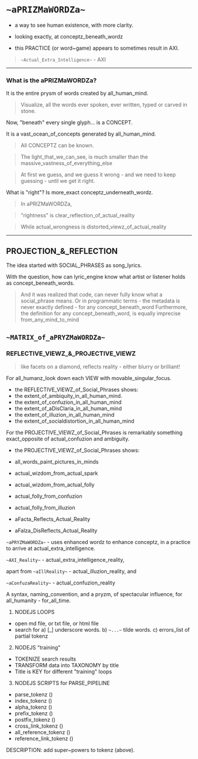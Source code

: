 # `~aPRIZMaWORDZa~`

- a way to see human existence, with more clarity.

- looking exactly, at conceptz_beneath_wordz

- this PRACTICE (or word~game) appears to sometimes result in AXI.

> `~Actual_Extra_Intelligence~` - AXI

------------------------------------

### What is the aPRIZMaWORDZa?

It is the entire prysm of words created by all_human_mind.

> Visualize, all the words ever spoken, ever written, typed or carved in stone.

Now, "beneath" every single glyph... is a CONCEPT.

It is a vast_ocean_of_concepts generated by all_human_mind.

> All CONCEPTZ can be known.

> The light_that_we_can_see, is much smaller than the massive_vastness_of_everything_else

> At first we guess, and we guess it wrong - and we need to keep guessing - until we get it right.

What is "right"? Is more_exact conceptz_underneath_wordz.

> In aPRIZMaWORDZa, 

> "rightness" is clear_reflection_of_actual_reality

> While actual_wrongness is distorted_viewz_of_actual_reality

----------

## PROJECTION_&_REFLECTION

The idea started with SOCIAL_PHRASES as song_lyrics. 

With the question, how can lyric_engine know what artist or listener holds as concept_beneath_words.

> And it was realized that code, can never fully know what a social_phrase means. 
> Or in programmatic terms - the metadata is never exactly defined - for any concept_beneath_word
>Furthermore, the definition for any concept_beneath_word, is equally imprecise from_any_mind_to_mind

## `~MATRIX_of_aPRYZMaWORDZa~`

### REFLECTIVE_VIEWZ_&_PROJECTIVE_VIEWZ

> like facets on a diamond, reflects reality - either blurry or brilliant!

For all_humanz_look down each VIEW with movable_singular_focus.

- the REFLECTIVE_VIEWZ_of_Social_Phrases shows:
- the extent_of_ambiquity_in_all_human_mind.
- the extent_of_confuzion_in_all_human_mind
- the extent_of_aDisClaria_in_all_human_mind
- the extent_of_illuzion_in_all_human_mind
- the extent_of_socialdistortion_in_all_human_mind

For the PROJECTIVE_VIEWZ_of_Social_Phrases is 
remarkably something exact_opposite of 
actual_confuzion and ambiguity.

- the PROJECTIVE_VIEWZ_of_Social_Phrases shows:

- all_words_paint_pictures_in_minds
- actual_wizdom_from_actual_spark
- actual_wizdom_from_actual_folly
- actual_folly_from_confuzion
- actual_folly_from_illuzion

- aFacta_Reflects_Actual_Reality
- aFalza_DisReflects_Actual_Reality



`~aPRYZMaWORDZa~` - uses enhanced wordz to enhance conceptz, in a practice to arrive at actual_extra_intelligence.

`~AXI_Reality~` - actual_extra_intelligence_reality, 

apart from `~aIllReality~` - actual_illuzion_reality, and

`~aConfuzaReality~` - actual_confuzion_reality


 A syntax, naming_convention, and a pryzm, of spectacular influence, for all_humanity - for_all_time.


1) NODEJS LOOPS
- open md file, or txt file, or html file
- search for 
a) [_] underscore words.
b) `~...~` tilde words.
c) errors_list of partial tokenz

2) NODEJS "training" 
- TOKENIZE search results
- TRANSFORM data into TAXONOMY by title
- Title is KEY for different "training" loops

3) NODEJS SCRIPTS for PARSE_PIPELINE
- parse_tokenz () 
- index_tokenz ()
- alpha_tokenz ()
- prefix_tokenz ()
- postfix_tokenz ()
- cross_link_tokenz ()
- all_reference_tokenz ()
- reference_link_tokenz ()

DESCRIPTION: add super~powers to tokenz (above).